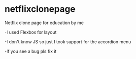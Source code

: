 # netflixclonepage
Netflix clone page for education by me

-I used Flexbox for layout

-I don't know JS so just I took support for the accordion menu


-If you see a bug pls fix it
